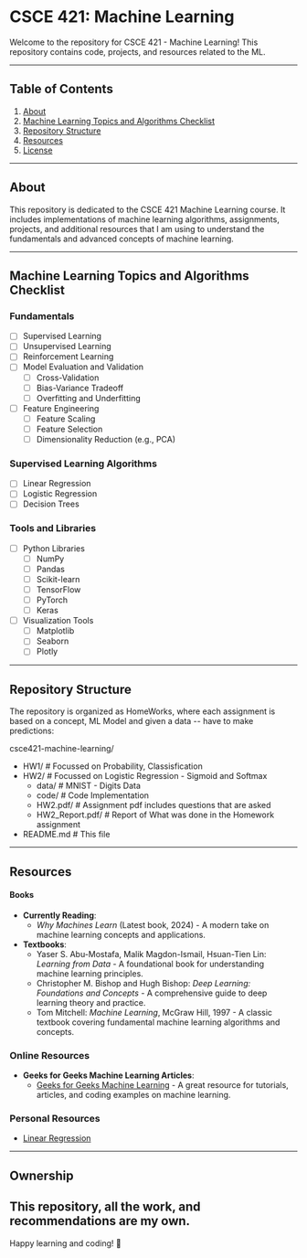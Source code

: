  # CSCE 421: Machine Learning

Welcome to the repository for CSCE 421 - Machine Learning! This repository contains code, projects, and resources related to the ML. 

---

## Table of Contents
1. [About](#about)
2. [Machine Learning Topics and Algorithms Checklist](#machine-learning-topics-and-algorithms-checklist)
3. [Repository Structure](#repository-structure)
4. [Resources](#resources)
5. [License](#license)

---

## About
This repository is dedicated to the CSCE 421 Machine Learning course. It includes implementations of machine learning algorithms, assignments, projects, and additional resources that I am using to understand the fundamentals and advanced concepts of machine learning.

---

## Machine Learning Topics and Algorithms Checklist

### Fundamentals
- [ ] Supervised Learning
- [ ] Unsupervised Learning
- [ ] Reinforcement Learning
- [ ] Model Evaluation and Validation
  - [ ] Cross-Validation
  - [ ] Bias-Variance Tradeoff
  - [ ] Overfitting and Underfitting
- [ ] Feature Engineering
  - [ ] Feature Scaling
  - [ ] Feature Selection
  - [ ] Dimensionality Reduction (e.g., PCA)

### Supervised Learning Algorithms
- [ ] Linear Regression
- [ ] Logistic Regression
- [ ] Decision Trees
<!-- - [ ] Random Forests
- [ ] Support Vector Machines (SVM)
- [ ] k-Nearest Neighbors (k-NN)
- [ ] Naive Bayes
- [ ] Gradient Boosting Algorithms
  - [ ] XGBoost
  - [ ] LightGBM
  - [ ] CatBoost -->

<!-- ## Unsupervised Learning Algorithms
- [ ] Clustering
  - [ ] k-Means
  - [ ] Hierarchical Clustering
  - [ ] DBSCAN
- [ ] Principal Component Analysis (PCA)
- [ ] t-Distributed Stochastic Neighbor Embedding (t-SNE)
- [ ] Anomaly Detection
  - [ ] Isolation Forest
  - [ ] One-Class SVM

## Neural Networks and Deep Learning
- [ ] Perceptron
- [ ] Multilayer Perceptron (MLP)
- [ ] Convolutional Neural Networks (CNN)
- [ ] Recurrent Neural Networks (RNN)
  - [ ] Long Short-Term Memory (LSTM)
  - [ ] Gated Recurrent Units (GRU)
- [ ] Autoencoders
- [ ] Generative Adversarial Networks (GANs)
- [ ] Transfer Learning

## Optimization Techniques
- [ ] Gradient Descent
  - [ ] Stochastic Gradient Descent (SGD)
  - [ ] Mini-Batch Gradient Descent
- [ ] Adam Optimizer
- [ ] Learning Rate Scheduling

## Model Evaluation Metrics
- [ ] Classification Metrics
  - [ ] Accuracy
  - [ ] Precision, Recall, F1-Score
  - [ ] ROC-AUC
- [ ] Regression Metrics
  - [ ] Mean Squared Error (MSE)
  - [ ] Mean Absolute Error (MAE)
  - [ ] R-Squared

## Advanced Topics
- [ ] Ensemble Learning
  - [ ] Bagging
  - [ ] Boosting
  - [ ] Stacking
- [ ] Natural Language Processing (NLP)
  - [ ] Tokenization
  - [ ] Word Embeddings (e.g., Word2Vec, GloVe)
  - [ ] Transformers (e.g., BERT, GPT)
- [ ] Time Series Analysis
  - [ ] ARIMA
  - [ ] Prophet -->

### Tools and Libraries
- [ ] Python Libraries
  - [ ] NumPy
  - [ ] Pandas
  - [ ] Scikit-learn
  - [ ] TensorFlow
  - [ ] PyTorch
  - [ ] Keras
- [ ] Visualization Tools
  - [ ] Matplotlib
  - [ ] Seaborn
  - [ ] Plotly

---

## Repository Structure
The repository is organized as HomeWorks, where each assignment is based on a concept, ML Model and given a data -- have to make predictions:


csce421-machine-learning/
- HW1/                  # Focussed on Probability, Classisfication
- HW2/                  # Focussed on Logistic Regression - Sigmoid and Softmax
  - data/               # MNIST - Digits Data
  - code/               # Code Implementation
  - HW2.pdf/            # Assignment pdf includes questions that are asked 
  - HW2_Report.pdf/     # Report of What was done in the Homework assignment
- README.md             # This file


---


## Resources

#### Books
- **Currently Reading**:
  - *Why Machines Learn* (Latest book, 2024) - A modern take on machine learning concepts and applications.
- **Textbooks**:
  - Yaser S. Abu-Mostafa, Malik Magdon-Ismail, Hsuan-Tien Lin: *Learning from Data* - A foundational book for understanding machine learning principles.
  - Christopher M. Bishop and Hugh Bishop: *Deep Learning: Foundations and Concepts* - A comprehensive guide to deep learning theory and practice.
  - Tom Mitchell: *Machine Learning*, McGraw Hill, 1997 - A classic textbook covering fundamental machine learning algorithms and concepts.

### Online Resources
- **Geeks for Geeks Machine Learning Articles**:  
  - [Geeks for Geeks Machine Learning](https://www.geeksforgeeks.org/machine-learning/) - A great resource for tutorials, articles, and coding examples on machine learning.

### Personal Resources
- [Linear Regression](https://www.notion.so/Linear-Regression-199b3231923b8081abb6d8212fe98b73?pvs=4)

---

## Ownership
This repository, all the work, and recommendations are my own. 
---

Happy learning and coding! 🚀
